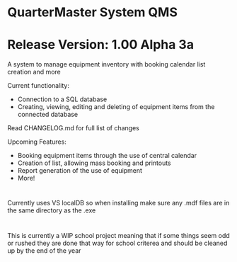# QuarterMaster System QMS
# Release Version: 1.00 Alpha 3a
A system to manage equipment inventory with booking calendar list creation and more

Current functionality:
* Connection to a SQL database
* Creating, viewing, editing and deleting of equipment items from the connected database
  
Read CHANGELOG.md for full list of changes

Upcoming Features:
* Booking equipment items through the use of central calendar
* Creation of list, allowing mass booking and printouts
* Report generation of the use of equipment
* More!




#
Currently uses VS localDB so when installing make sure any .mdf files are in the same directory as the .exe

#
This is currently a WIP school project meaning that if some things seem odd or rushed they are done that way for school criterea and should be cleaned up by the end of the year
